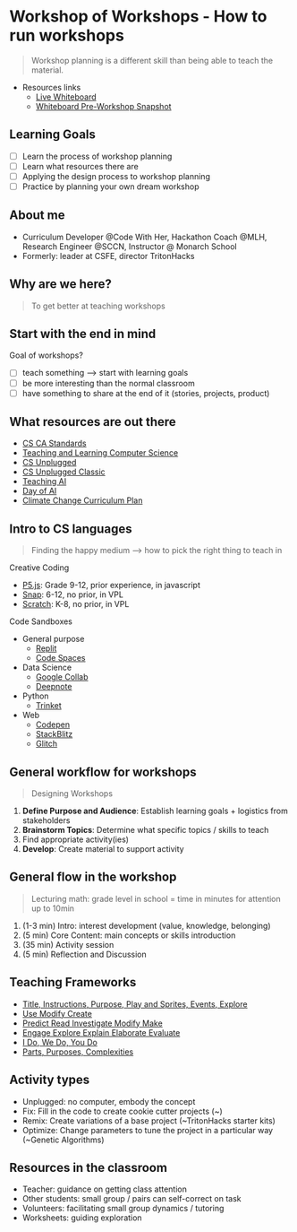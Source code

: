 # Workshop of Workshops - How to run workshops

> Workshop planning is a different skill than being able to teach the material.
- Resources links
  - [Live Whiteboard](https://www.tldraw.com/r/-2ggtj3eH4QGmev5p3eZi?v=-20,669,1584,1709&p=page)
  - [Whiteboard Pre-Workshop Snapshot](https://www.tldraw.com/s/v2_c_ifIq-gkU18KDyl-eDPhP2?v=-20,669,1584,1709&p=page)

## Learning Goals
- [ ] Learn the process of workshop planning
- [ ] Learn what resources there are
- [ ] Applying the design process to workshop planning
- [ ] Practice by planning your own dream workshop

## About me
- Curriculum Developer @Code With Her, Hackathon Coach @MLH, Research Engineer @SCCN, Instructor @ Monarch School
- Formerly: leader at CSFE, director TritonHacks

## Why are we here?
> To get better at teaching workshops

## Start with the end in mind
Goal of workshops?
- [ ] teach something --> start with learning goals
- [ ] be more interesting than the normal classroom
- [ ] have something to share at the end of it (stories, projects, product)

## What resources are out there

- [CS CA Standards](https://csteachers.org/k12standards/)
- [Teaching and Learning Computer Science](https://textbooks.cs.ksu.edu/tlcs/)
- [CS Unplugged](https://www.csunplugged.org/en/)
- [CS Unplugged Classic](https://classic.csunplugged.org/)
- [Teaching AI](https://www.teachai.org/toolkit)
- [Day of AI](https://dayofai.org/curriculum/)
- [Climate Change Curriculum Plan](https://docs.google.com/document/d/1ks-CjG1B2MRMlXT2h-ZeCSTeMlnOuvG2qHJqplzBSJE/edit?usp=drivesdk)

## Intro to CS languages

> Finding the happy medium --> how to pick the right thing to teach in

Creative Coding
- [P5.js](https://p5js.org/): Grade 9-12, prior experience, in javascript
- [Snap](https://snap.berkeley.edu/): 6-12, no prior, in VPL
- [Scratch](https://scratch.mit.edu/): K-8, no prior, in VPL

Code Sandboxes
- General purpose
  - [Replit]()
  - [Code Spaces]()
- Data Science
  - [Google Collab]()
  - [Deepnote]()
- Python
  - [Trinket](https://trinket.io/python)
- Web
  - [Codepen]()
  - [StackBlitz]()
  - [Glitch]()

## General workflow for workshops
> Designing Workshops
1. **Define Purpose and Audience**: Establish learning goals + logistics from stakeholders
2. **Brainstorm Topics**: Determine what specific topics / skills to teach
3. Find appropriate activity(ies)
4. **Develop**: Create material to support activity

## General flow in the workshop
> Lecturing math: grade level in school = time in minutes for attention up to 10min
1. (1-3 min) Intro: interest development (value, knowledge, belonging)
2. (5 min) Core Content: main concepts or skills introduction
3. (35 min) Activity session
4. (5 min) Reflection and Discussion

## Teaching Frameworks
- [Title, Instructions, Purpose, Play and Sprites, Events, Explore](https://textbooks.cs.ksu.edu/tlcs/3-teaching-cs/06-tipp-and-see/)
- [Use Modify Create](https://textbooks.cs.ksu.edu/tlcs/3-teaching-cs/05-use-modify-create/)
- [Predict Read Investigate Modify Make](https://www.cambridge.org/gb/education/blog/2023/07/18/downloadable-primm-lesson-plan-and-ideas/)
- [Engage Explore Explain Elaborate Evaluate](https://www.hmhco.com/blog/5e-instructional-model)
- [I Do, We Do, You Do](https://explaineverything.com/blog/inspiring-educators/how-to-master-the-i-do-we-do-you-do-model-approach-to-teaching/)
- [Parts, Purposes, Complexities](https://pz.harvard.edu/sites/default/files/AbD_PPC.pdf)

## Activity types
- Unplugged: no computer, embody the concept
- Fix: Fill in the code to create cookie cutter projects (~)
- Remix: Create variations of a base project (~TritonHacks starter kits)
- Optimize: Change parameters to tune the project in a particular way (~Genetic Algorithms)

## Resources in the classroom
- Teacher: guidance on getting class attention
- Other students: small group / pairs can self-correct on task
- Volunteers: facilitating small group dynamics / tutoring
- Worksheets: guiding exploration